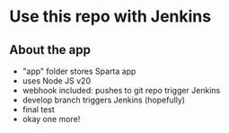 # Use this repo with Jenkins

## About the app
- "app" folder stores Sparta app
- uses Node JS v20
- webhook included: pushes to git repo trigger Jenkins
- develop branch triggers Jenkins (hopefully)
- final test
- okay one more!

